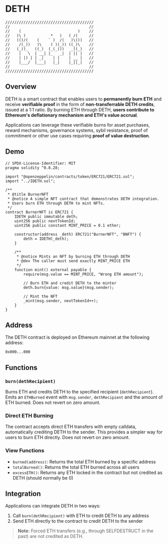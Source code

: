 # DETH
```
///////////////////////////////////////
//                                   //  
//    (                         )    //
//   )\ )           *   )   ( /(     //
//   (()/(    (    ` )  /(   )\())   //
//    /(_))   )\    ( )(_)) ((_)\    //
//   (_))_   ((_)  (_(_())   _((_)   //
//    |   \  | __| |_   _|  | || |   //
//    | |) | | _|    | |    | __ |   //
//    |___/  |___|   |_|    |_||_|   //
//                                   //
///////////////////////////////////////
```
## Overview

DETH is a smart contract that enables users to **permanently burn ETH** and receive **verifiable proof** in the form of **non-transferrable DETH credits**, issued at a 1:1 ratio. By burning ETH through DETH, **users contribute to Ethereum's deflationary mechanism and ETH's value accrual**.

Applications can leverage these verifiable burns for asset purchases, reward mechanisms, governance systems, sybil resistance, proof of commitment or other use cases requiring **proof of value destruction**.

## Demo

```solidity
// SPDX-License-Identifier: MIT
pragma solidity ^0.8.28;

import "@openzeppelin/contracts/token/ERC721/ERC721.sol";
import "../IDETH.sol";

/**
 * @title BurnerNFT
 * @notice A simple NFT contract that demonstrates DETH integration.
 * Users burn ETH through DETH to mint NFTs.
 */
contract BurnerNFT is ERC721 {
    IDETH public immutable deth;
    uint256 public nextTokenId;
    uint256 public constant MINT_PRICE = 0.1 ether;

    constructor(address _deth) ERC721("BurnerNFT", "BNFT") {
        deth = IDETH(_deth);
    }

    /**
     * @notice Mints an NFT by burning ETH through DETH
     * @dev The caller must send exactly MINT_PRICE ETH
     */
    function mint() external payable {
        require(msg.value == MINT_PRICE, "Wrong ETH amount");
        
        // Burn ETH and credit DETH to the minter
        deth.burn{value: msg.value}(msg.sender);
        
        // Mint the NFT
        _mint(msg.sender, nextTokenId++);
    }
}
```

## Address

The DETH contract is deployed on Ethereum mainnet at the following address:

```
0x000...000
```

## Functions

### `burn(dethRecipient)`

Burns ETH and credits DETH to the specified recipient (`dethRecipient`). Emits an `ETHBurned` event with `msg.sender`, `dethRecipient` and the amount of ETH burned. Does not revert on zero amount.

### Direct ETH Burning

The contract accepts direct ETH transfers with empty calldata, automatically crediting DETH to the sender. This provides a simpler way for users to burn ETH directly. Does not revert on zero amount.

### View Functions

- `burned(address)`: Returns the total ETH burned by a specific address
- `totalBurned()`: Returns the total ETH burned across all users
- `excessETH()`: Returns any ETH locked in the contract but not credited as DETH (should normally be 0)

## Integration

Applications can integrate DETH in two ways:
1. Call `burn(dethRecipient)` with ETH to credit DETH to any address
2. Send ETH directly to the contract to credit DETH to the sender

> **Note:** Forced ETH transfers (e.g., through SELFDESTRUCT in the past) are not credited as DETH.

